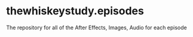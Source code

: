 # thewhiskeystudy.episodes

The repository for all of the After Effects, Images, Audio for each episode
